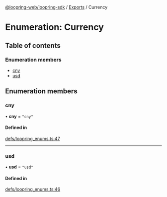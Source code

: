 [@loopring-web/loopring-sdk](../README.md) / [Exports](../modules.md) / Currency

# Enumeration: Currency

## Table of contents

### Enumeration members

- [cny](Currency.md#cny)
- [usd](Currency.md#usd)

## Enumeration members

### cny

• **cny** = `"cny"`

#### Defined in

[defs/loopring_enums.ts:47](https://github.com/Loopring/loopring_sdk/blob/24fdf4c/src/defs/loopring_enums.ts#L47)

___

### usd

• **usd** = `"usd"`

#### Defined in

[defs/loopring_enums.ts:46](https://github.com/Loopring/loopring_sdk/blob/24fdf4c/src/defs/loopring_enums.ts#L46)
